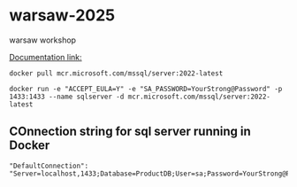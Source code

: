 # warsaw-2025
warsaw workshop

[Documentation link:](https://polite-bay-0b3852803.2.azurestaticapps.net/)


```
docker pull mcr.microsoft.com/mssql/server:2022-latest

docker run -e "ACCEPT_EULA=Y" -e "SA_PASSWORD=YourStrong@Password" -p 1433:1433 --name sqlserver -d mcr.microsoft.com/mssql/server:2022-latest
```


## COnnection string for sql server running in Docker
```
"DefaultConnection": "Server=localhost,1433;Database=ProductDB;User=sa;Password=YourStrong@Password;TrustServerCertificate=True;"
```
